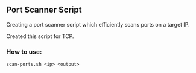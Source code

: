 ## Port Scanner Script

Creating a port scanner script which efficiently scans ports on a target IP.

Created this script for TCP. 

### How to use:
```
scan-ports.sh <ip> <output>
```
